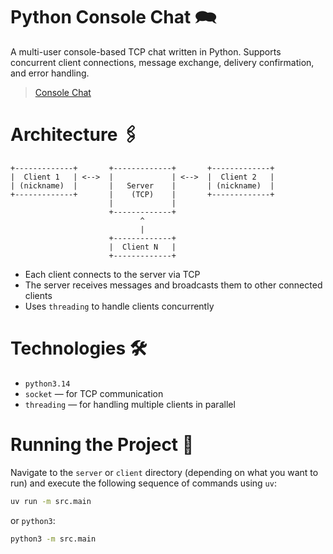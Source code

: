 # Python Console Chat 🗪

A multi-user console-based TCP chat written in Python. Supports concurrent client connections, message exchange, delivery confirmation, and error handling.

> [Console Chat](https://raw.githubusercontent.com/nickAnhel/python-console-chat/refs/heads/main/pictures/image.png)

# Architecture 🖇

```
+-------------+       +-------------+       +-------------+
|  Client 1   | <-->  |             | <-->  |  Client 2   |
| (nickname)  |       |   Server    |       | (nickname)  |
+-------------+       |    (TCP)    |       +-------------+
                      |             |
                      +-------------+
                             ^
                             |
                      +-------------+
                      |  Client N   |
                      +-------------+
```

- Each client connects to the server via TCP
- The server receives messages and broadcasts them to other connected clients
- Uses `threading` to handle clients concurrently

# Technologies 🛠

- `python3.14`
- `socket` — for TCP communication
- `threading` — for handling multiple clients in parallel

# Running the Project 🚀

Navigate to the `server` or `client` directory (depending on what you want to run) and execute the following sequence of commands using `uv`:

```bash
uv run -m src.main
```

or `python3`:

```bash
python3 -m src.main
```